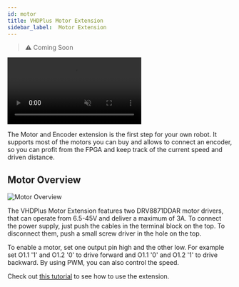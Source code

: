 ```yaml
---
id: motor
title: VHDPlus Motor Extension
sidebar_label:  Motor Extension
---
```


> :warning: Coming Soon

<video muted autoPlay><source src="/img/extensions/dcmotor/Motor_An.mp4" type="video/mp4"/>Your browser does not support the video tag. You can download the video anyway.</video>

The Motor and Encoder extension is the first step for your own robot. It supports most of the motors you can buy and allows to connect an encoder, so you can profit from the FPGA and keep track of the current speed and driven distance.

## Motor Overview
![Motor Overview](/img/extensions/dcmotor/Top_labled.png)

The VHDPlus Motor Extension features two DRV8871DDAR motor drivers, that can operate from 6.5-45V and deliver a maximum of 3A. To connect the power supply, just push the cables in the terminal block on the top. To disconnect them, push a small screw driver in the hole on the top.

To enable a motor, set one output pin high and the other low. For example set O1.1 '1' and O1.2 '0' to drive forward and O1.1 '0' and O1.2 '1' to drive backward.
By using PWM, you can also control the speed.

Check out [this tutorial](/docs/community/motor) to see how to use the extension. 